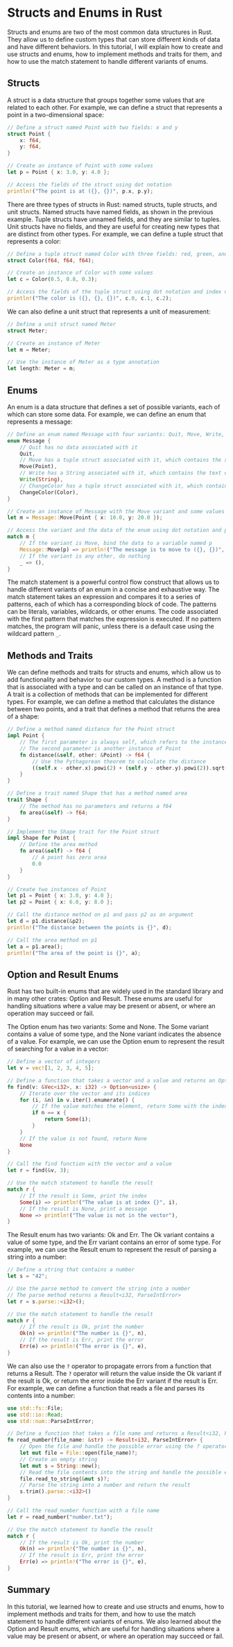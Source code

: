 # **Structs and Enums in Rust**

Structs and enums are two of the most common data structures in Rust. They allow us to define custom types that can store different kinds of data and have different behaviors. In this tutorial, I will explain how to create and use structs and enums, how to implement methods and traits for them, and how to use the match statement to handle different variants of enums.

## Structs

A struct is a data structure that groups together some values that are related to each other. For example, we can define a struct that represents a point in a two-dimensional space:

```rust
// Define a struct named Point with two fields: x and y
struct Point {
    x: f64,
    y: f64,
}

// Create an instance of Point with some values
let p = Point { x: 3.0, y: 4.0 };

// Access the fields of the struct using dot notation
println!("The point is at ({}, {})", p.x, p.y);
```

There are three types of structs in Rust: named structs, tuple structs, and unit structs. Named structs have named fields, as shown in the previous example. Tuple structs have unnamed fields, and they are similar to tuples. Unit structs have no fields, and they are useful for creating new types that are distinct from other types. For example, we can define a tuple struct that represents a color:

```rust
// Define a tuple struct named Color with three fields: red, green, and blue
struct Color(f64, f64, f64);

// Create an instance of Color with some values
let c = Color(0.5, 0.8, 0.3);

// Access the fields of the tuple struct using dot notation and index notation
println!("The color is ({}, {}, {})", c.0, c.1, c.2);
```

We can also define a unit struct that represents a unit of measurement:

```rust
// Define a unit struct named Meter
struct Meter;

// Create an instance of Meter
let m = Meter;

// Use the instance of Meter as a type annotation
let length: Meter = m;
```

## Enums

An enum is a data structure that defines a set of possible variants, each of which can store some data. For example, we can define an enum that represents a message:

```rust
// Define an enum named Message with four variants: Quit, Move, Write, and ChangeColor
enum Message {
    // Quit has no data associated with it
    Quit,
    // Move has a tuple struct associated with it, which contains the x and y coordinates
    Move(Point),
    // Write has a String associated with it, which contains the text of the message
    Write(String),
    // ChangeColor has a tuple struct associated with it, which contains the red, green, and blue values
    ChangeColor(Color),
}

// Create an instance of Message with the Move variant and some values
let m = Message::Move(Point { x: 10.0, y: 20.0 });

// Access the variant and the data of the enum using dot notation and pattern matching
match m {
    // If the variant is Move, bind the data to a variable named p
    Message::Move(p) => println!("The message is to move to ({}, {})", p.x, p.y),
    // If the variant is any other, do nothing
    _ => (),
}
```

The match statement is a powerful control flow construct that allows us to handle different variants of an enum in a concise and exhaustive way. The match statement takes an expression and compares it to a series of patterns, each of which has a corresponding block of code. The patterns can be literals, variables, wildcards, or other enums. The code associated with the first pattern that matches the expression is executed. If no pattern matches, the program will panic, unless there is a default case using the wildcard pattern `_`.

## Methods and Traits

We can define methods and traits for structs and enums, which allow us to add functionality and behavior to our custom types. A method is a function that is associated with a type and can be called on an instance of that type. A trait is a collection of methods that can be implemented for different types. For example, we can define a method that calculates the distance between two points, and a trait that defines a method that returns the area of a shape:

```rust
// Define a method named distance for the Point struct
impl Point {
    // The first parameter is always self, which refers to the instance of the struct
    // The second parameter is another instance of Point
    fn distance(&self, other: &Point) -> f64 {
        // Use the Pythagorean theorem to calculate the distance
        ((self.x - other.x).powi(2) + (self.y - other.y).powi(2)).sqrt()
    }
}

// Define a trait named Shape that has a method named area
trait Shape {
    // The method has no parameters and returns a f64
    fn area(&self) -> f64;
}

// Implement the Shape trait for the Point struct
impl Shape for Point {
    // Define the area method
    fn area(&self) -> f64 {
        // A point has zero area
        0.0
    }
}

// Create two instances of Point
let p1 = Point { x: 3.0, y: 4.0 };
let p2 = Point { x: 6.0, y: 8.0 };

// Call the distance method on p1 and pass p2 as an argument
let d = p1.distance(&p2);
println!("The distance between the points is {}", d);

// Call the area method on p1
let a = p1.area();
println!("The area of the point is {}", a);
```

## Option and Result Enums

Rust has two built-in enums that are widely used in the standard library and in many other crates: Option and Result. These enums are useful for handling situations where a value may be present or absent, or where an operation may succeed or fail.

The Option enum has two variants: Some and None. The Some variant contains a value of some type, and the None variant indicates the absence of a value. For example, we can use the Option enum to represent the result of searching for a value in a vector:

```rust
// Define a vector of integers
let v = vec![1, 2, 3, 4, 5];

// Define a function that takes a vector and a value and returns an Option<usize>
fn find(v: &Vec<i32>, x: i32) -> Option<usize> {
    // Iterate over the vector and its indices
    for (i, &n) in v.iter().enumerate() {
        // If the value matches the element, return Some with the index
        if n == x {
            return Some(i);
        }
    }
    // If the value is not found, return None
    None
}

// Call the find function with the vector and a value
let r = find(&v, 3);

// Use the match statement to handle the result
match r {
    // If the result is Some, print the index
    Some(i) => println!("The value is at index {}", i),
    // If the result is None, print a message
    None => println!("The value is not in the vector"),
}
```

The Result enum has two variants: Ok and Err. The Ok variant contains a value of some type, and the Err variant contains an error of some type. For example, we can use the Result enum to represent the result of parsing a string into a number:

```rust
// Define a string that contains a number
let s = "42";

// Use the parse method to convert the string into a number
// The parse method returns a Result<i32, ParseIntError>
let r = s.parse::<i32>();

// Use the match statement to handle the result
match r {
    // If the result is Ok, print the number
    Ok(n) => println!("The number is {}", n),
    // If the result is Err, print the error
    Err(e) => println!("The error is {}", e),
}
```

We can also use the `?` operator to propagate errors from a function that returns a Result. The `?` operator will return the value inside the Ok variant if the result is Ok, or return the error inside the Err variant if the result is Err. For example, we can define a function that reads a file and parses its contents into a number:

```rust
use std::fs::File;
use std::io::Read;
use std::num::ParseIntError;

// Define a function that takes a file name and returns a Result<i32, ParseIntError>
fn read_number(file_name: &str) -> Result<i32, ParseIntError> {
    // Open the file and handle the possible error using the ? operator
    let mut file = File::open(file_name)?;
    // Create an empty string
    let mut s = String::new();
    // Read the file contents into the string and handle the possible error using the ? operator
    file.read_to_string(&mut s)?;
    // Parse the string into a number and return the result
    s.trim().parse::<i32>()
}

// Call the read_number function with a file name
let r = read_number("number.txt");

// Use the match statement to handle the result
match r {
    // If the result is Ok, print the number
    Ok(n) => println!("The number is {}", n),
    // If the result is Err, print the error
    Err(e) => println!("The error is {}", e),
}
```

## Summary

In this tutorial, we learned how to create and use structs and enums, how to implement methods and traits for them, and how to use the match statement to handle different variants of enums. We also learned about the Option and Result enums, which are useful for handling situations where a value may be present or absent, or where an operation may succeed or fail.
